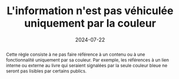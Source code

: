 ---
N: '176'
Rubrique: Présentation
title: L'information n'est pas véhiculée uniquement par la couleur
detail: 
abstract: "Cette règle consiste à ne pas faire référence à un contenu ou à une fonctionnalité uniquement par sa couleur. Par exemple, les références à un lien interne ou externe au livre qui seraient signalées par la seule couleur bleue ne seront pas lisibles par certains publics."
categories: [" Présentation"]
agrege: O4176-E056
opquast: '4 176'
indiceebook: '56'
description: "Règle n° 056"
before: "055"
weight: "056"
after: "057"
actif: '1'
layout: rules
date: 2024-07-22
tags: ["accessibilité", "Utilisabilité", "Affordance"]
objectif: ["Permettre l’accès à l’information pour les utilisateurs dont le terminal ou le logiciel de lecture, l’assistance technique ou encore le handicap (comme le daltonisme) ne permettent pas de visualiser ou de différencier les couleurs", "Améliorer l’accessibilité des contenus aux lectrices et lecteurs handicapées"]
Meo: ["Fournir un complément à la couleur pour véhiculer l’information qu’elle porte. Ce complément, indépendant de la couche de mise en forme CSS, peut être de plusieurs ordres, par exemple&nbsp;: 
<ul>
<li>Prévoir un balisage sémantique (strong, em, etc.) ;</li>
<li>Ajouter des hachures, motifs, bordures, etc. dans les cartes et les graphiques.
</li>
</ul>
"]
Controle: ["La vérification nécessite de comparer visuellement deux types d’affichage du livre&nbsp;: un affichage normal et un affichage où les couleurs seront désactivées (rendu sur écran d’ordinateur et rendu sur liseuse avec écran en niveaux de gris).
", "La vérification nécessite de comparer visuellement deux types d’affichage du livre&nbsp;: un affichage normal et un affichage où les couleurs seront désactivées (rendu sur écran d’ordinateur et rendu sur liseuse avec écran en niveaux de gris).
"]
epubcheck: 
ace: 
humancheck: true
Source: ["Opquast"]
Referentiel: [""]
steps: ["conception", ""]
---